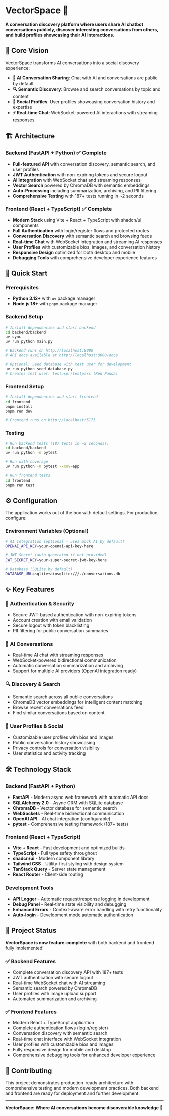 # VectorSpace 🚀

**A conversation discovery platform where users share AI chatbot conversations publicly, discover interesting conversations from others, and build profiles showcasing their AI interactions.**

## 🎯 Core Vision

VectorSpace transforms AI conversations into a social discovery experience:

- **💬 AI Conversation Sharing**: Chat with AI and conversations are public by default
- **🔍 Semantic Discovery**: Browse and search conversations by topic and content  
- **👤 Social Profiles**: User profiles showcasing conversation history and expertise
- **⚡ Real-time Chat**: WebSocket-powered AI interactions with streaming responses

## 🏗️ Architecture

### Backend (FastAPI + Python) ✅ Complete
- **Full-featured API** with conversation discovery, semantic search, and user profiles
- **JWT Authentication** with non-expiring tokens and secure logout
- **AI Integration** with WebSocket chat and streaming responses
- **Vector Search** powered by ChromaDB with semantic embeddings
- **Auto-Processing** including summarization, archiving, and PII filtering
- **Comprehensive Testing** with 187+ tests running in ~2 seconds

### Frontend (React + TypeScript) ✅ Complete
- **Modern Stack** using Vite + React + TypeScript with shadcn/ui components
- **Full Authentication** with login/register flows and protected routes
- **Conversation Discovery** with semantic search and browsing feeds
- **Real-time Chat** with WebSocket integration and streaming AI responses
- **User Profiles** with customizable bios, images, and conversation history
- **Responsive Design** optimized for both desktop and mobile
- **Debugging Tools** with comprehensive developer experience features

## 🚀 Quick Start

### Prerequisites
- **Python 3.12+** with `uv` package manager
- **Node.js 18+** with `pnpm` package manager

### Backend Setup
```bash
# Install dependencies and start backend
cd backend/backend
uv sync
uv run python main.py

# Backend runs on http://localhost:8000
# API docs available at http://localhost:8000/docs

# Optional: Seed database with test user for development
uv run python seed_database.py
# Creates test user: testuser/testpass (Red Panda)
```

### Frontend Setup  
```bash
# Install dependencies and start frontend
cd frontend
pnpm install
pnpm run dev

# Frontend runs on http://localhost:5173
```

### Testing
```bash
# Run backend tests (187 tests in ~2 seconds!)
cd backend/backend
uv run python -m pytest

# Run with coverage
uv run python -m pytest --cov=app

# Run frontend tests
cd frontend
pnpm run test
```

## ⚙️ Configuration

The application works out of the box with default settings. For production, configure:

### Environment Variables (Optional)
```bash
# AI Integration (optional - uses mock AI by default)
OPENAI_API_KEY=your-openai-api-key-here

# JWT Secret (auto-generated if not provided)
JWT_SECRET_KEY=your-super-secret-jwt-key-here

# Database (SQLite by default)
DATABASE_URL=sqlite+aiosqlite:///./conversations.db
```

## ✨ Key Features

### 🔐 Authentication & Security
- Secure JWT-based authentication with non-expiring tokens
- Account creation with email validation
- Secure logout with token blacklisting
- PII filtering for public conversation summaries

### 💬 AI Conversations
- Real-time AI chat with streaming responses
- WebSocket-powered bidirectional communication
- Automatic conversation summarization and archiving
- Support for multiple AI providers (OpenAI integration ready)

### 🔍 Discovery & Search
- Semantic search across all public conversations
- ChromaDB vector embeddings for intelligent content matching
- Browse recent conversations feed
- Find similar conversations based on content

### 👤 User Profiles & Social
- Customizable user profiles with bios and images
- Public conversation history showcasing
- Privacy controls for conversation visibility
- User statistics and activity tracking

## 🛠️ Technology Stack

### Backend (FastAPI + Python)
- **FastAPI** - Modern async web framework with automatic API docs
- **SQLAlchemy 2.0** - Async ORM with SQLite database
- **ChromaDB** - Vector database for semantic search  
- **WebSockets** - Real-time bidirectional communication
- **OpenAI API** - AI chat integration (configurable)
- **pytest** - Comprehensive testing framework (187+ tests)

### Frontend (React + TypeScript)
- **Vite + React** - Fast development and optimized builds
- **TypeScript** - Full type safety throughout
- **shadcn/ui** - Modern component library
- **Tailwind CSS** - Utility-first styling with design system
- **TanStack Query** - Server state management
- **React Router** - Client-side routing

### Development Tools
- **API Logger** - Automatic request/response logging in development
- **Debug Panel** - Real-time state visibility and debugging
- **Enhanced Errors** - Context-aware error handling with retry functionality
- **Auto-login** - Development mode automatic authentication

## 🚀 Project Status

**VectorSpace is now feature-complete** with both backend and frontend fully implemented!

### ✅ Backend Features
- Complete conversation discovery API with 187+ tests
- JWT authentication with secure logout
- Real-time WebSocket chat with AI streaming
- Semantic search powered by ChromaDB
- User profiles with image upload support
- Automated summarization and archiving

### ✅ Frontend Features  
- Modern React + TypeScript application
- Complete authentication flows (login/register)
- Conversation discovery with semantic search
- Real-time chat interface with WebSocket integration
- User profiles with customizable bios and images
- Fully responsive design for mobile and desktop
- Comprehensive debugging tools for enhanced developer experience

## 🤝 Contributing

This project demonstrates production-ready architecture with comprehensive testing and modern development practices. Both backend and frontend are ready for deployment and further development.

---

**VectorSpace: Where AI conversations become discoverable knowledge** 🌟

